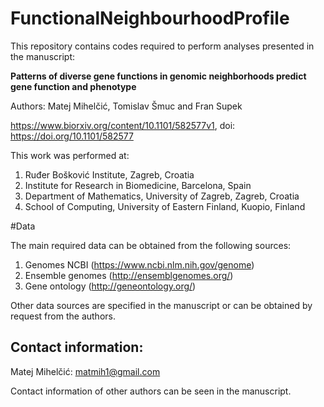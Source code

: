 # FunctionalNeighbourhoodProfile

This repository contains codes required to perform analyses presented in the manuscript:

**Patterns of diverse gene functions in genomic neighborhoods predict gene function and phenotype**

Authors: Matej Mihelčić, Tomislav Šmuc and Fran Supek

https://www.biorxiv.org/content/10.1101/582577v1,
doi: https://doi.org/10.1101/582577

This work was performed at:

1) Ruđer Bošković Institute, Zagreb, Croatia
2) Institute for Research in Biomedicine, Barcelona, Spain
3) Department of Mathematics, University of Zagreb, Zagreb, Croatia
4) School of Computing, University of Eastern Finland, Kuopio, Finland

#Data 

The main required data can be obtained from the following sources:

1) Genomes NCBI (https://www.ncbi.nlm.nih.gov/genome)
2) Ensemble genomes (http://ensemblgenomes.org/)
3) Gene ontology (http://geneontology.org/)

Other data sources are specified in the manuscript or can be obtained by request from the authors. 

## Contact information: 

Matej Mihelčić: matmih1@gmail.com 

Contact information of other authors can be seen in the manuscript.


